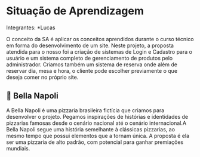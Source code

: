 # Situação de Aprendizagem

Integrantes:
*Lucas

O conceito da SA é aplicar os conceitos aprendidos durante o curso técnico em forma do desenvolvimento de um site. Neste projeto, a proposta atendida para o nosso foi a criação de sistemas de Login e Cadastro para o usuário e um sistema completo de gerenciamento de produtos pelo administrador. Criamos também um sistema de reserva onde além de reservar dia, mesa e hora, o cliente pode escolher previamente o que deseja comer no próprio site.

## 🍕 Bella Napoli

A Bella Napoli é uma pizzaria brasileira fictícia que criamos para desenvolver o projeto. Pegamos inspirações de histórias e identidades de pizzarias famosas desde o cenário nacional até o cenário internacional.A Bella Napoli segue uma história semelhante à clássicas pizzarias, ao mesmo tempo que possui elementos que a tornam única. A proposta é ela ser uma pizzaria de alto padrão, com potencial para ganhar premiações mundiais.



